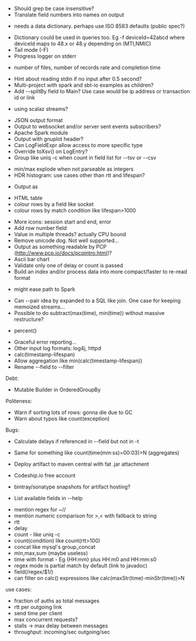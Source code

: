 * Should grep be case insensitive?
* Translate field numbers into names on output
 - needs a data dictionary. perhaps use ISO 8583 defaults (public spec?)
* Dictionary could be used in queries too. Eg -f deviceId=42abcd where deviceId maps to 48.x or 48.y depending on (MTI,NMIC)
* Tail mode (-F)
* Progress logger on stderr
 - number of files, number of records rate and completion time
* Hint about reading stdin if no input after 0.5 second?
* Multi-project with spark and sbt-io examples as children?
* Add --splitBy field to Main? Use case would be ip address or transaction id or link
 - using scalaz streams?
* JSON output format
* Output to websocket and/or server sent events subscribers?
* Apache Spark module
* Output with gnuplot header?
* Can LogFieldExpr allow access to more specific type
 * Override toXsv() on LogEntry?
* Group like uniq -c when count in field list for --tsv or --csv
 - min/max explode when not parseable as integers
 - HDR histogram: use cases other than rtt and lifespan?
* Output as
 - HTML table
  - colour rows by a field like socket
  - colour rows by match condition like lifespan>1000
* More icons: session start and end, error
* Add row number field
* Value in multiple threads? actually CPU bound
* Remove unicode dog. Not well supported...
* Output as something readable by PCP (http://www.pcp.io/docs/pcpintro.html)?
* Ascii bar chart
* Validate only one of delay or count is passed
* Build an index and/or process data into more compact/faster to re-read format
 - might ease path to Spark
* Can --pair idea by expanded to a SQL like join. One case for keeping memoized streams...
* Possible to do subtract(max(time), min(time)) without massive restructure?
 - percent()
* Graceful error reporting...
* Other input log formats: log4j, httpd
* calc(timestamp-lifespan)
* Allow aggregation like min(calc(timestamp-lifespan))
* Rename --field to --filter

Debt:
* Mutable Builder in OrderedGroupBy

Politeness:
* Warn if sorting lots of rows: gonna die due to GC
* Warn about typos like count(exception)

Bugs:
 * Calculate delays if referenced in --field but not in -t
 * Same for something like count(time(mm:ss)=00:03)>N (aggregates)

* Deploy artifact to maven central with fat .jar attachment
* Codeship.io free account
* bintray/sonatype snapshots for artifact hosting?
* List available fields in --help
 - mention regex for ~//
 - mention numeric comparison for >,< with fallback to string
 - rtt
 - delay
 - count - like uniq -c
 - count(condition) like count(rtt>100)
 - concat like mysql's group_concat
 - min,max,sum (maybe useless)
 - time with format - Eg {HH:mm} plus HH:m0 and HH:mm:s0
 - regex mode is partial match by default (link to javadoc)
 - field(/regex/$1/)
 - can filter on calc() expressions like calc(maxStr(time)-minStr(time))>N

use cases:
* fraction of auths as total messages
* rtt per outgoing link
* send time per client
* max concurrent requests?
* stalls -> max delay between messages
* throughput: incoming/sec outgoing/sec